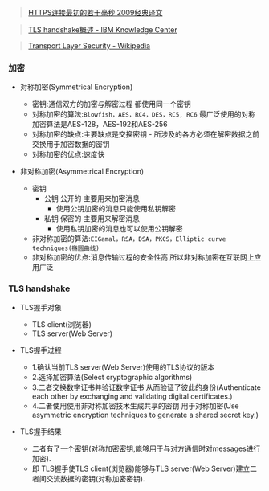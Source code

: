 >[HTTPS连接最初的若干毫秒 2009经典译文](https://www.infoq.cn/article/HTTPS-Connection-Jeff-Moser)

>[TLS handshake概述 - IBM Knowledge Center](https://www.ibm.com/support/knowledgecenter/en/SSFKSJ_7.1.0/com.ibm.mq.doc/sy10660_.htm)

>[Transport Layer Security - Wikipedia](https://en.wikipedia.org/wiki/Transport_Layer_Security)


### 加密

* 对称加密(Symmetrical Encryption)
  * 密钥:通信双方的加密与解密过程 都使用同一个密钥
  * 对称加密的算法:`Blowfish，AES，RC4，DES，RC5, RC6` 最广泛使用的对称加密算法是AES-128，AES-192和AES-256
  * 对称加密的缺点:主要缺点是交换密钥 - 所涉及的各方必须在解密数据之前交换用于加密数据的密钥
  * 对称加密的优点:速度快


* 非对称加密(Asymmetrical Encryption)
  * 密钥
    * 公钥 公开的 主要用来加密消息
      * 使用公钥加密的消息只能使用私钥解密
    * 私钥 保密的 主要用来解密消息
      * 使用私钥加密的消息也可以使用公钥解密
  * 非对称加密的算法:`EIGamal，RSA，DSA，PKCS，Elliptic curve techniques(椭圆曲线)`
  * 非对称加密的优点:消息传输过程的安全性高 所以非对称加密在互联网上应用广泛


### TLS handshake

* TLS握手对象
  * TLS client(浏览器)
  * TLS server(Web Server)

* TLS握手过程
  * 1.确认当前TLS server(Web Server)使用的TLS协议的版本
  * 2.选择加密算法(Select cryptographic algorithms)
  * 3.二者交换数字证书并验证数字证书 从而验证了彼此的身份(Authenticate each other by exchanging and validating digital certificates.)
  * 4.二者使用使用非对称加密技术生成共享的密钥 用于对称加密(Use asymmetric encryption techniques to generate a shared secret key.)

* TLS握手结果
  * 二者有了一个密钥(对称加密密钥,能够用于与对方通信时对messages进行加密). 
  * 即 TLS握手使TLS client(浏览器)能够与TLS server(Web Server)建立二者间交流数据的密钥(对称加密密钥).
